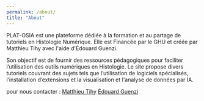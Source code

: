 ```yaml
---
permalink: /about/
title: "About"
---
```


PLAT-OSIA est une plateforme dédiée à la formation et au partage de tutoriels en Histologie Numérique. Elle est Financée par le GHU et créée par Matthieu Tihy avec l'aide d'Édouard Guenzi. 

Son objectif est de fournir des ressources pédagogiques pour faciliter l’utilisation des outils numériques en Histologie. Le site propose divers tutoriels couvrant des sujets tels que l’utilisation de logiciels spécialisés, l’installation d’extensions et la visualisation et l'analyse de données par IA.

pour nous contacter :
[Matthieu Tihy](mailto:matthieu.tihy@aphp.fr)
[Édouard Guenzi](mailto:edouard.guenzi@aphp.fr)
